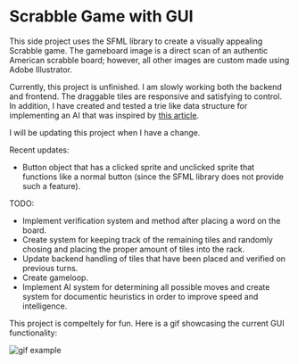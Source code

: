 # Scrabble Game with GUI

This side project uses the SFML library to create a visually appealing Scrabble game. The
gameboard image is a direct scan of an authentic American scrabble board; however, all
other images are custom made using Adobe Illustrator.

Currently, this project is unfinished. I am slowly working both the backend and frontend.
The draggable tiles are responsive and satisfying to control. In addition, I have created
and tested a trie like data structure for implementing an AI that was inspired by [this article](http://ericsink.com/downloads/faster-scrabble-gordon.pdf).

I will be updating this project when I have a change.

Recent updates:
* Button object that has a clicked sprite and unclicked sprite that functions like a normal button (since the SFML library does not provide such a feature).

TODO:
* Implement verification system and method after placing a word on the board.
* Create system for keeping track of the remaining tiles and randomly chosing and placing the proper amount of tiles into the rack.
* Update backend handling of tiles that have been placed and verified on previous turns.
* Create gameloop.
* Implement AI system for determining all possible moves and create system for documentic heuristics in order to improve speed and intelligence. 

This project is compeltely for fun. Here is a gif showcasing the current GUI functionality:

![gif example](pics/LargeGIF.gif)
